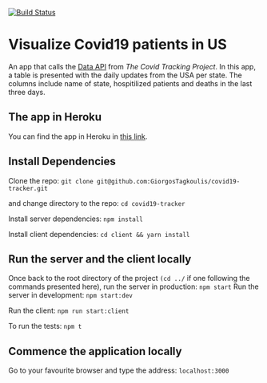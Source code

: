 [![Build Status](https://travis-ci.org/GiorgosTagkoulis/covid19-tracker.svg?branch=master)](https://travis-ci.org/GiorgosTagkoulis/covid19-tracker)
# Visualize Covid19 patients in US 

An app that calls the [Data API](https://covidtracking.com/api) from *The Covid Tracking Project*. In this app, a table is presented with the daily updates from the USA per state. The columns include name of state, hospitilized patients and deaths in the last three days.

## The app in Heroku

You can find the app in Heroku in [this link](https://my-covid19-app.herokuapp.com/).

## Install Dependencies

Clone the repo: `git clone git@github.com:GiorgosTagkoulis/covid19-tracker.git`

and change directory to the repo: `cd covid19-tracker`

Install server dependencies: `npm install`

Install client dependencies: `cd client && yarn install`

## Run the server and the client locally

Once back to the root directory of the project `(cd ../` if one following the commands presented here), run the server in production: `npm start`
Run the server in development: `npm start:dev`  

Run the client: `npm run start:client`

To run the tests: `npm t`

## Commence the application locally
Go to your favourite browser and type the address: `localhost:3000`

